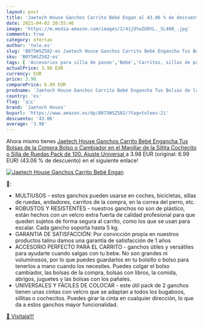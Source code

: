 ```yaml
---
layout: post
title: 'Jaetech House Ganchos Carrito Bebé Engan al 43.06 % de descuento'
date: 2021-04-02 20:55:46
image: 'https://m.media-amazon.com/images/I/41jOtwZUOYL._SL400_.jpg'
comments: true
category: ofertas
author: 'tole.es'
slug: 'B075WSZ582-es Jaetech House Ganchos Carrito Bebé Engancha Tus Bolsas de...'
sku: 'B075WSZ582-es'
tags: [ 'Accesorios para silla de paseo','Bebé','Carritos, sillas de paseo y accesorios','Ganchos para silla de paseo','bebé','jaetech house', ]
actualPrice: 3.98 EUR
currency: EUR
price: 3.98
comparePrice: 6.99 EUR
prodname: 'Jaetech House Ganchos Carrito Bebé Engancha Tus Bolsas de la Compra  Bolso o Cambiador en el Manillar de la Sillita  Cochecito o Silla de Ruedas Pack de 100. Ajuste Universal '
country: 'es'
flag: '🇪🇸'
brand: 'Jaetech House'
buyurl: 'https://www.amazon.es/dp/B075WSZ582/?tag=tolees-21'
descuento: '43.06'
average: '3.98'
---
```


Ahora mismo tienes [Jaetech House Ganchos Carrito Bebé Engancha Tus Bolsas de la Compra  Bolso o Cambiador en el Manillar de la Sillita  Cochecito o Silla de Ruedas Pack de 100. Ajuste Universal ](https://www.amazon.es/dp/B075WSZ582/?tag=tolees-21) a 3.98 EUR (original: 6.99 EUR) (43.06 %  de descuento) en el siguiente enlace!

[![Jaetech House Ganchos Carrito Bebé Engan](https://m.media-amazon.com/images/I/41jOtwZUOYL._SL400_.jpg)](https://www.amazon.es/dp/B075WSZ582/?tag=tolees-21)

🔎:

- MULTIUSOS - estos ganchos pueden usarse en coches, bicicletas, sillas de ruedas, andadores, carritos de la compra, en la correa del perro, etc.
- ROBUSTOS Y RESISTENTES - nuestros ganchos no son de plástico, están hechos con un velcro extra fuerta de calidad profesional para que queden sujetos de forma segura al carrito, como los que se usan para escalar. Cada gancho soporta hasta 5 kg.
- GARANTIA DE SATISFACCIÓN: Por convicción propia en nuestros productos talinu damos una garantía de satisfacción de 1 años
- ACCESORIO PERFECTO PARA EL CARRITO - ganchos útiles y versátiles para ayudarte cuando salgas con tu bebe. No son grandes ni voluminosos, por lo que puedes guardarlos en tu bolsillo o bolso para tenerlos a mano cuando los necesites. Puedes colgar el bolso cambiador, las bolsas de la compra, bolsas con libros, la comida, abrigos, juguetes y las bolsas con los pañales.
- UNIVERSALES Y FÁCILES DE COLOCAR - este útil pack de 2 ganchos tienen unas cintas con velcro que se adaptan a todos los bugaboos, sillitas o cochecitos. Puedes girar la cinta en cualquier dirección, lo que da a estos ganchos mayor funcionalidad.

[🛒 Visítala!!!](https://www.amazon.es/dp/B075WSZ582/?tag=tolees-21)
